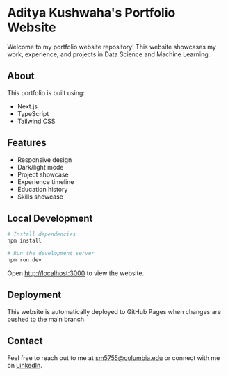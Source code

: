 # Aditya Kushwaha's Portfolio Website

Welcome to my portfolio website repository! This website showcases my work, experience, and projects in Data Science and Machine Learning.

## About

This portfolio is built using:
- Next.js
- TypeScript
- Tailwind CSS

## Features

- Responsive design
- Dark/light mode
- Project showcase
- Experience timeline
- Education history
- Skills showcase

## Local Development

```bash
# Install dependencies
npm install

# Run the development server
npm run dev
```

Open [http://localhost:3000](http://localhost:3000) to view the website.

## Deployment

This website is automatically deployed to GitHub Pages when changes are pushed to the main branch.

## Contact

Feel free to reach out to me at sm5755@columbia.edu or connect with me on [LinkedIn](https://www.linkedin.com/in/snehamaurya10/).
